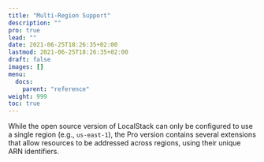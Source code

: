 ```yaml
---
title: "Multi-Region Support"
description: ""
pro: true
lead: ""
date: 2021-06-25T18:26:35+02:00
lastmod: 2021-06-25T18:26:35+02:00
draft: false
images: []
menu:
  docs:
    parent: "reference"
weight: 999
toc: true
---
```


While the open source version of LocalStack can only be configured to use a single region (e.g., `us-east-1`), the Pro version contains several extensions that allow resources to be addressed across regions, using their unique ARN identifiers.
